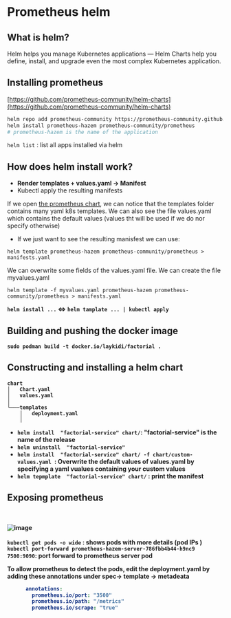 
# Prometheus helm
## What is helm?
Helm helps you manage Kubernetes applications — Helm Charts help you define, install, and upgrade even the most complex Kubernetes application.
<br>
## Installing prometheus
[https://github.com/prometheus-community/helm-charts](https://github.com/prometheus-community/helm-charts) <br>

 ```bash
helm repo add prometheus-community https://prometheus-community.github.io/helm-charts
helm install prometheus-hazem prometheus-community/prometheus 
# prometheus-hazem is the name of the application  
```
`helm list` : list all apps installed via helm  <br>
## How does helm install work?

* <b> Render templates + values.yaml  -> Manifest </b>
*  Kubectl apply the resulting manifests

If we open [the prometheus chart](https://github.com/prometheus-community/helm-charts/tree/main/charts/prometheus#readme), we can notice that the templates folder contains many yaml k8s templates.
We can also see the file values.yaml which contains the default values (values tht will be used if we do nor specify otherwise)  

* If we just want to see the resulting manisfest we can use:
```
helm template prometheus-hazem prometheus-community/prometheus > manifests.yaml
```
We can overwrite some fields of the values.yaml file. We can create the file myvalues.yaml
```
helm template -f myvalues.yaml prometheus-hazem prometheus-community/prometheus > manifests.yaml
```
<b> `helm install ...` <=> `helm tamplate ... | kubectl apply ` 

## Building and pushing the docker image 
`sudo podman build -t docker.io/laykidi/factorial .`

## Constructing and installing a helm chart
```
chart
│   Chart.yaml
│   values.yaml    
│
└───templates
    │   deployment.yaml
    │   

```
* `helm install  "factorial-service" chart/`: "factorial-service" is the name of the release
* `helm uninstall  "factorial-service"`
* `helm install  "factorial-service" chart/ -f chart/custom-values.yaml `: Overwrite the default values of values.yaml by specifying a yaml vualues containing your custom values
* `helm tepmplate  "factorial-service" chart/` :  print the manifest 

## Exposing prometheus
<br>

![image](https://user-images.githubusercontent.com/53778545/209442891-674349b3-96a1-4d68-b143-1c6a31983ae9.png)
<br><br>
`kubectl get pods -o wide` :  shows pods with more details (pod IPs ) <br> 
`kubectl port-forward prometheus-hazem-server-786fbb4b44-h9nc9  7500:9090`: port forward to prometheus server pod

To allow prometheus to detect the pods, edit the deployment.yaml by adding these annotations under spec-> template -> metadeata
```yaml
      annotations:
        prometheus.io/port: "3500"
        prometheus.io/path: "/metrics"
        prometheus.io/scrape: "true"
``` 

